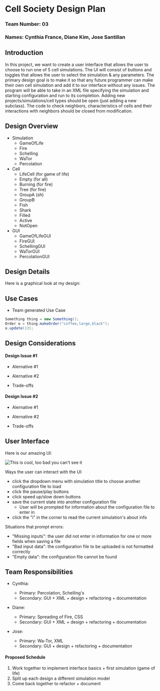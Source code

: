 # Cell Society Design Plan
### Team Number: 03
### Names: Cynthia France, Diane Kim, Jose Santillan


## Introduction
In this project, we want to create a user interface that allows the user to choose to run one of 5
cell simulations. The UI will consist of buttons and toggles that allows the user to select the 
simulation & any parameters. The primary design goal is to make it so that any future programmer
can make their own cell simulation and add it to our interface without any issues. The program 
will be able to take in an XML file specifying the simulation and starting configuration and run 
to its completion. Adding new projects/simulations/cell types should be open (just adding a new 
subclass). The code to check neighbors, characteristics of cells and their interactions with 
neighbors should be closed from modification. 

## Design Overview
* Simulation
  * GameOfLife
  * Fire
  * Schelling
  * WaTor
  * Percolation
* Cell
  * LifeCell (for game of life)
  * Empty (for all)
  * Burning (for fire)
  * Tree (for fire)
  * GroupA (sh)
  * GroupB
  * Fish
  * Shark
  * Filled
  * Active
  * NotOpen
* GUI
  * GameOfLifeGUI
  * FireGUI
  * SchellingGUI
  * WaTorGUI
  * PercolationGUI

## Design Details

Here is a graphical look at my design:



## Use Cases

 * Team generated Use Case
 ```java
 Something thing = new Something();
 Order o = thing.makeOrder("coffee,large,black");
 o.update(13);
 ```


## Design Considerations

#### Design Issue #1

 * Alernative #1

 * Alernative #2

 * Trade-offs


#### Design Issue #2

 * Alernative #1

 * Alernative #2

 * Trade-offs



## User Interface

Here is our amazing UI:

![This is cool, too bad you can't see it](images/UI_Design.HEIC "An preliminary UI")

Ways the user can interact with the UI:
* click the dropdown menu with simulation title to choose another configuration file to load
* click the pause/play buttons
* click speed up/slow down buttons
* save the current state into another configuration file
    * User will be prompted for information about the configuration file to enter in
* click the "i" in the corner to read the current simulation's about info

Situations that prompt errors:
* "Missing inputs": the user did not enter in information for one or more fields when saving
  a file
* "Bad input data": the configuration file to be uploaded is not formatted correctly
* "Empty data": the configuration file cannot be found


## Team Responsibilities

 * Cynthia: 
   * Primary: Percolation, Schelling's
   * Secondary: GUI + XML + design + refactoring + documentation

 * Diane: 
   * Primary: Spreading of Fire, CSS
   * Secondary: GUI + XML + design + refactoring + documentation

 * Jose: 
   * Primary: Wa-Tor, XML
   * Secondary: GUI + design + refactoring + documentation


#### Proposed Schedule
1. Work together to implement interface basics + first simulation (game of life)
2. Split up each design a different simulation model
3. Come back together to refactor + document